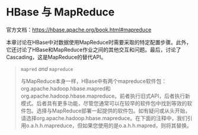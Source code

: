 # HBase 与 MapReduce

官方文档：https://hbase.apache.org/book.html#mapreduce

本章讨论在HBase中对数据使用MapReduce时需要采取的特定配置步骤。此外，它还讨论了HBase和MapReduce作业之间的其他交互和问题。最后，讨论了Cascading，这是MapReduce的替代API。

> `mapred` *and* `mapreduce`
>
> 与MapReduce本身一样，HBase中有两个mapreduce软件包：org.apache.hadoop.hbase.mapred和org.apache.hadoop.hbase.mapreduce。前者执行旧式API，后者执行新模式。后者具有更多功能，尽管您通常可以在较早的软件包中找到等效的软件包。选择与MapReduce部署一起提供的软件包。如有疑问或从头开始，请选择org.apache.hadoop.hbase.mapreduce。在下面的注释中，我们引用o.a.h.h.mapreduce，但如果您使用的是o.a.h.h.mapred，则将其替换。



